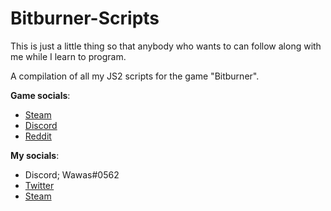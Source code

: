 # Bitburner-Scripts
This is just a little thing so that anybody who wants to can follow along with me while I learn to program.

A compilation of all my JS2 scripts for the game "Bitburner".

**Game socials**:
- [Steam](https://store.steampowered.com/app/1812820/Bitburner/)
- [Discord](https://discord.com/invite/TFc3hKD)
- [Reddit](https://www.reddit.com/r/bitburner)

**My socials**:
- Discord; Wawas#0562
- [Twitter](https://www.twitter.com/Wuwus__)
- [Steam](https://steamcommunity.com/id/Wuwus_)
